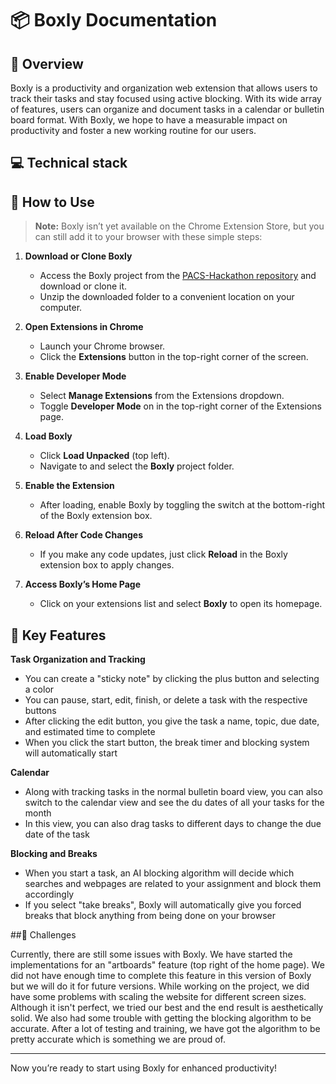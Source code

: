 # 📦 Boxly Documentation

## 🏫 Overview 

Boxly is a productivity and organization web extension that allows users to track their tasks and stay focused using active blocking. With its wide array of features, users can organize and document tasks in a calendar or bulletin board format. With Boxly, we hope to have a measurable impact on productivity and foster a new working routine for our users.

## 💻 Technical stack

## 🚀 How to Use

> **Note:** Boxly isn’t yet available on the Chrome Extension Store, but you can still add it to your browser with these simple steps:

1. **Download or Clone Boxly**
   - Access the Boxly project from the [PACS-Hackathon repository](#) and download or clone it.
   - Unzip the downloaded folder to a convenient location on your computer.

2. **Open Extensions in Chrome**
   - Launch your Chrome browser.
   - Click the **Extensions** button in the top-right corner of the screen.

3. **Enable Developer Mode**
   - Select **Manage Extensions** from the Extensions dropdown.
   - Toggle **Developer Mode** on in the top-right corner of the Extensions page.

4. **Load Boxly**
   - Click **Load Unpacked** (top left).
   - Navigate to and select the **Boxly** project folder.

5. **Enable the Extension**
   - After loading, enable Boxly by toggling the switch at the bottom-right of the Boxly extension box.

6. **Reload After Code Changes**
   - If you make any code updates, just click **Reload** in the Boxly extension box to apply changes.

7. **Access Boxly’s Home Page**
   - Click on your extensions list and select **Boxly** to open its homepage.
  
## 🔑 Key Features

**Task Organization and Tracking**
   - You can create a "sticky note" by clicking the plus button and selecting a color
   - You can pause, start, edit, finish, or delete a task with the respective buttons
   - After clicking the edit button, you give the task a name, topic, due date, and estimated time to complete
   - When you click the start button, the break timer and blocking system will automatically start
     
**Calendar**
   - Along with tracking tasks in the normal bulletin board view, you can also switch to the calendar view and see the du dates of all your tasks for the month
   - In this view, you can also drag tasks to different days to change the due date of the task
     
**Blocking and Breaks**
   - When you start a task, an AI blocking algorithm will decide which searches and webpages are related to your assignment and block them accordingly
   - If you select "take breaks", Boxly will automatically give you forced breaks that block anything from being done on your browser

##🗻 Challenges

Currently, there are still some issues with Boxly. We have started the implementations for an "artboards" feature (top right of the home page). We did not have enough time to complete this feature in this version of Boxly but we will do it for future versions. While working on the project, we did have some problems with scaling the website for different screen sizes. Although it isn't perfect, we tried our best and the end result is aesthetically solid. We also had some trouble with getting the blocking algorithm to be accurate. After a lot of testing and training, we have got the algorithm to be pretty accurate which is something we are proud of.

---


Now you’re ready to start using Boxly for enhanced productivity!
